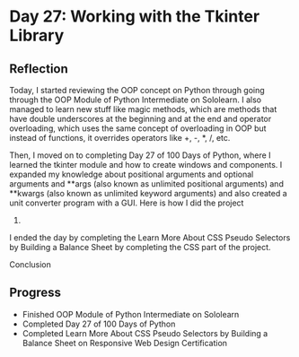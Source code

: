 # Day 27: Working with the Tkinter Library

## Reflection
  
  Today, I started reviewing the OOP concept on Python through going through the OOP Module of Python Intermediate on Sololearn. I also managed to learn new stuff like magic methods, which are methods that have double underscores at the beginning and at the end and operator overloading, which uses the same concept of overloading in OOP but instead of functions, it overrides operators like +, -, *, /, etc.

  Then, I moved on to completing Day 27 of 100 Days of Python, where I learned the tkinter module and how to create windows and components. I expanded my knowledge about positional arguments and optional arguments and **args (also known as unlimited positional arguments) and **kwargs (also known as unlimited keyword arguments) and also created a unit converter program with a GUI. Here is how I did the project

  1. 

  I ended the day by completing the Learn More About CSS Pseudo Selectors by Building a Balance Sheet by completing the CSS part of the project.

  Conclusion

## Progress
 - Finished OOP Module of Python Intermediate on Sololearn
 - Completed Day 27 of 100 Days of Python
 - Completed Learn More About CSS Pseudo Selectors by Building a Balance Sheet on Responsive Web Design Certification